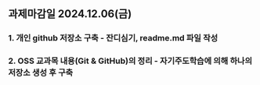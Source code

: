## 과제마감일 2024.12.06(금)

### 1. 개인 github 저장소 구축 - 잔디심기, readme.md 파일 작성
### 2. OSS 교과목 내용(Git & GitHub)의 정리 - 자기주도학습에 의해 하나의 저장소 생성 후 구축
